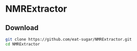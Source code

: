 # NMRExtractor

## Download
```bash
git clone https://github.com/eat-sugar/NMRExtractor.git
cd NMRExtractor
```